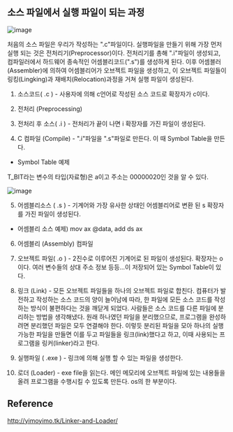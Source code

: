 ## 소스 파일에서 실행 파일이 되는 과정

![image](https://user-images.githubusercontent.com/21019088/56419919-f259b700-62d6-11e9-92e4-e509e833228a.png)

처음의 소스 파일은 우리가 작성하는 ".c"파일이다. 실행파일을 만들기 위해 가장 먼저 실행 되는 것은 전처리기(Preprocessor)이다. 전처리기를 총해 ".i"파일이 생성되고, 컴파일러에서 하드웨어 종속적인 어셈블리코드(".s")를 생성하게 된다. 이후 어셈블러(Assembler)에 의하여 어셈블리어가 오브젝트 파일을 생성하고, 이 오브젝트 파일들이 링킹(Lingking)과 재배치(Relocation)과정을 거쳐 실행 파일이 생성된다.

1. 소스코드( .c ) - 사용자에 의해 c언어로 작성된 소스 코드로 확장자가 c이다.

2. 전처리 (Preprocessing)

3. 전처리 후 소스( .i ) - 전처리가 끝이 나면 i 확장자를 가진 파일이 생성된다. 

4. C 컴파일 (Compile) - ".i"파일을 ".s"파일로 만든다. 이 때 Symbol Table을 만든다.

* Symbol Table 예제

T_BIT라는 변수의 타입(자료형)은 a이고 주소는 00000020인 것을 알 수 있다.

![image](https://user-images.githubusercontent.com/21019088/56420974-48c8f480-62db-11e9-868d-8a8881406712.png)


5. 어셈블리소스 ( .s ) - 기계어와 가장 유사한 상태인 어셈블리어로 변환 된 s 확장자를 가진 
파일이 생성된다.

* 어셈블리 소스 예제) mov ax @data, add ds ax

6. 어셈블리 (Assembly) 컴파일

7. 오브젝트 파일( .o ) - 2진수로 이루어진 기계어로 된 파일이 생성된다. 확장자는 o이다. 여러 변수들의 상대 주소 정보 등등...이 저장되어 있는 Symbol Table이 있다.

8. 링크 (Link) - 모든 오브젝트 파일들을 하나의 오브젝트 파일로 합친다. 컴퓨터가 발전하고 작성하는 소스 코드의 양이 늘어남에 따라, 한 파일에 모든 소스 코드를 작성하는 방식이 불편하다는 것을 깨닫게 되었다. 사람들은 소스 코드를 다른 파일에 분리하는 방법을 생각해냈다. 원래 하나였던 파일을 분리했으므로, 프로그램을 완성하려면 분리했던 파일은 모두 연결해야 한다. 이렇듯 분리된 파일을 모아 하나의 실행 가능한 파일을 만들면 이를 두고 파일들을 링크(link)했다고 하고, 이때 사용되는 프로그램을 링커(linker)라고 한다.

9. 실행파일 ( .exe ) - 링크에 의해 실행 할 수 있는 파일을 생성한다.

10. 로더 (Loader) - exe file을 읽는다. 메인 메모리에 오브젝트 파일에 있는 내용들을 올려 프로그램을 수행시킬 수 있도록 만든다. os의 한 부분이다. 

## Reference
http://yimoyimo.tk/Linker-and-Loader/
